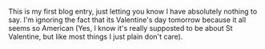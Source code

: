 

This is my first blog entry, just letting you know I have absolutely nothing to say.
I'm ignoring the fact that its Valentine's day tomorrow because it all seems so American
(Yes, I know it's really supposted to be about St Valentine, but like most things I just
plain don't care). 
